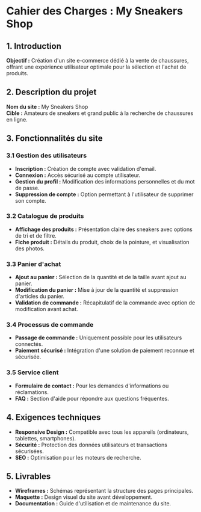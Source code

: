 # Cahier des Charges : My Sneakers Shop

## 1. Introduction
**Objectif :** Création d'un site e-commerce dédié à la vente de chaussures, offrant une expérience utilisateur optimale pour la sélection et l'achat de produits.

## 2. Description du projet
**Nom du site :** My Sneakers Shop  
**Cible :** Amateurs de sneakers et grand public à la recherche de chaussures en ligne.

## 3. Fonctionnalités du site

### 3.1 Gestion des utilisateurs
- **Inscription :** Création de compte avec validation d'email.
- **Connexion :** Accès sécurisé au compte utilisateur.
- **Gestion du profil :** Modification des informations personnelles et du mot de passe.
- **Suppression de compte :** Option permettant à l'utilisateur de supprimer son compte.

### 3.2 Catalogue de produits
- **Affichage des produits :** Présentation claire des sneakers avec options de tri et de filtre.
- **Fiche produit :** Détails du produit, choix de la pointure, et visualisation des photos.

### 3.3 Panier d'achat
- **Ajout au panier :** Sélection de la quantité et de la taille avant ajout au panier.
- **Modification du panier :** Mise à jour de la quantité et suppression d'articles du panier.
- **Validation de commande :** Récapitulatif de la commande avec option de modification avant achat.

### 3.4 Processus de commande
- **Passage de commande :** Uniquement possible pour les utilisateurs connectés.
- **Paiement sécurisé :** Intégration d'une solution de paiement reconnue et sécurisée.

### 3.5 Service client
- **Formulaire de contact :** Pour les demandes d'informations ou réclamations.
- **FAQ :** Section d'aide pour répondre aux questions fréquentes.

## 4. Exigences techniques
- **Responsive Design :** Compatible avec tous les appareils (ordinateurs, tablettes, smartphones).
- **Sécurité :** Protection des données utilisateurs et transactions sécurisées.
- **SEO :** Optimisation pour les moteurs de recherche.

## 5. Livrables
- **Wireframes :** Schémas représentant la structure des pages principales.
- **Maquette :** Design visuel du site avant développement.
- **Documentation :** Guide d'utilisation et de maintenance du site.
